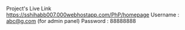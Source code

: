 Project's Live Link
https://sshihabb007.000webhostapp.com/PhP/homepage
Username : abc@g.com (for admin panel) Password : 88888888 